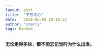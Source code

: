 ```yaml
---
layout: post
title:  "不忘初心"
date:   2018-06-04 10:18:32
author: "starry"
tags: Random
---
```

<strong>无论走得多快，都不能忘记当时为什么出发。</strong>
